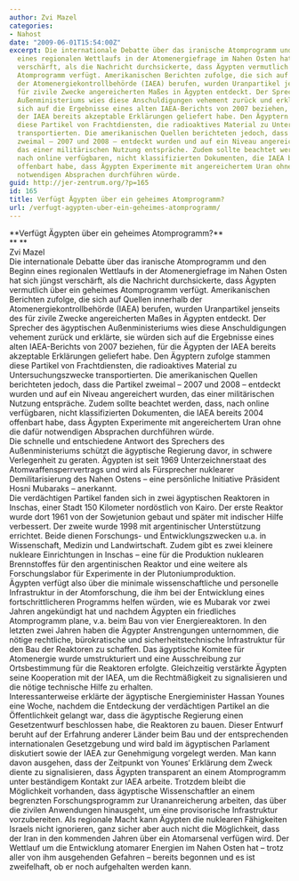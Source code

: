 ```yaml
---
author: Zvi Mazel
categories:
- Nahost
date: "2009-06-01T15:54:00Z"
excerpt: Die internationale Debatte über das iranische Atomprogramm und den Beginn
  eines regionalen Wettlaufs in der Atomenergiefrage im Nahen Osten hat sich jüngst
  verschärft, als die Nachricht durchsickerte, dass Ägypten vermutlich über ein geheimes
  Atomprogramm verfügt. Amerikanischen Berichten zufolge, die sich auf Quellen innerhalb
  der Atomenergiekontrollbehörde (IAEA) berufen, wurden Uranpartikel jenseits des
  für zivile Zwecke angereicherten Maßes in Ägypten entdeckt. Der Sprecher des ägyptischen
  Außenministeriums wies diese Anschuldigungen vehement zurück und erklärte, sie würden
  sich auf die Ergebnisse eines alten IAEA-Berichts von 2007 beziehen, für die Ägypten
  der IAEA bereits akzeptable Erklärungen geliefert habe. Den Ägyptern zufolge stammen
  diese Partikel von Frachtdiensten, die radioaktives Material zu Untersuchungszwecke
  transportierten. Die amerikanischen Quellen berichteten jedoch, dass die Partikel
  zweimal – 2007 und 2008 – entdeckt wurden und auf ein Niveau angereichert wurden,
  das einer militärischen Nutzung entspräche. Zudem sollte beachtet werden, dass,
  nach online verfügbaren, nicht klassifizierten Dokumenten, die IAEA bereits 2004
  offenbart habe, dass Ägypten Experimente mit angereichertem Uran ohne die dafür
  notwendigen Absprachen durchführen würde.
guid: http://jer-zentrum.org/?p=165
id: 165
title: Verfügt Ägypten über ein geheimes Atomprogramm?
url: /verfugt-agypten-uber-ein-geheimes-atomprogramm/
---
```


<div align=""center"">**<font size=""3"">Verfügt Ägypten über ein geheimes Atomprogramm?</font>**</div><div align=""center"">**<font size=""3""> </font>**</div><div align=""center""><font size=""3"">Zvi Mazel</font></div><div align=""center""><font size=""3""> </font></div><div><font size=""3""> </font></div><div><font size=""3"">Die internationale Debatte über das iranische Atomprogramm und den Beginn eines regionalen Wettlaufs in der Atomenergiefrage im Nahen Osten hat sich jüngst verschärft, als die Nachricht durchsickerte, dass Ägypten vermutlich über ein geheimes Atomprogramm verfügt. Amerikanischen Berichten zufolge, die sich auf Quellen innerhalb der Atomenergiekontrollbehörde (IAEA) berufen, wurden Uranpartikel jenseits des für zivile Zwecke angereicherten Maßes in Ägypten entdeckt. Der Sprecher des ägyptischen Außenministeriums wies diese Anschuldigungen vehement zurück und erklärte, sie würden sich auf die Ergebnisse eines alten IAEA-Berichts von 2007 beziehen, für die Ägypten der IAEA bereits akzeptable Erklärungen geliefert habe. Den Ägyptern zufolge stammen diese Partikel von Frachtdiensten, die radioaktives Material zu Untersuchungszwecke transportierten. Die amerikanischen Quellen berichteten jedoch, dass die Partikel zweimal – 2007 und 2008 – entdeckt wurden und auf ein Niveau angereichert wurden, das einer militärischen Nutzung entspräche. Zudem sollte beachtet werden, dass, nach online verfügbaren, nicht klassifizierten Dokumenten, die IAEA bereits 2004 offenbart habe, dass Ägypten Experimente mit angereichertem Uran ohne die dafür notwendigen Absprachen durchführen würde.</font></div><div><font size=""3""> </font></div><div><font size=""3"">Die schnelle und entschiedene Antwort des Sprechers des Außenministeriums schützt die ägyptische Regierung davor, in schwere Verlegenheit zu geraten. Ägypten ist seit 1969 Unterzeichnerstaat des Atomwaffensperrvertrags und wird als Fürsprecher nuklearer Demilitarisierung des Nahen Ostens – eine persönliche Initiative Präsident Hosni Mubaraks – anerkannt.</font></div><div><font size=""3""> </font></div><div><font size=""3"">Die verdächtigen Partikel fanden sich in zwei ägyptischen Reaktoren in Inschas, einer Stadt 150 Kilometer nordöstlich von Kairo. Der erste Reaktor wurde dort 1961 von der Sowjetunion gebaut und später mit indischer Hilfe verbessert. Der zweite wurde 1998 mit argentinischer Unterstützung errichtet. Beide dienen Forschungs- und Entwicklungszwecken u.a. in Wissenschaft, Medizin und Landwirtschaft. Zudem gibt es zwei kleinere nukleare Einrichtungen in Inschas – eine für die Produktion nuklearen Brennstoffes für den argentinischen Reaktor und eine weitere als Forschungslabor für Experimente in der Plutoniumproduktion.</font></div><div><font size=""3""> </font></div><div><font size=""3"">Ägypten verfügt also über die minimale wissenschaftliche und personelle Infrastruktur in der Atomforschung, die ihm bei der Entwicklung eines fortschrittlicheren Programms helfen würden, wie es Mubarak vor zwei Jahren angekündigt hat und nachdem Ägypten ein friedliches Atomprogramm plane, v.a. beim Bau von vier Energiereaktoren. In den letzten zwei Jahren haben die Ägypter Anstrengungen unternommen, die nötige rechtliche, bürokratische und sicherheitstechnische Infrastruktur für den Bau der Reaktoren zu schaffen. Das ägyptische Komitee für Atomenergie wurde umstrukturiert und eine Ausschreibung zur Ortsbestimmung für die Reaktoren erfolgte. Gleichzeitig verstärkte Ägypten seine Kooperation mit der IAEA, um die Rechtmäßigkeit zu signalisieren und die nötige technische Hilfe zu erhalten.</font></div><div><font size=""3""> </font></div><div><font size=""3"">Interessanterweise erklärte der ägyptische Energieminister Hassan Younes eine Woche, nachdem die Entdeckung der verdächtigen Partikel an die Öffentlichkeit gelangt war, dass die ägyptische Regierung einen Gesetzentwurf beschlossen habe, die Reaktoren zu bauen. Dieser Entwurf beruht auf der Erfahrung anderer Länder beim Bau und der entsprechenden internationalen Gesetzgebung und wird bald im ägyptischen Parlament diskutiert sowie der IAEA zur Genehmigung vorgelegt werden. Man kann davon ausgehen, dass der Zeitpunkt von Younes‘ Erklärung dem Zweck diente zu signalisieren, dass Ägypten transparent an einem Atomprogramm unter beständigem Kontakt zur IAEA arbeite. Trotzdem bleibt die Möglichkeit vorhanden, dass ägyptische Wissenschaftler an einem begrenzten Forschungsprogramm zur Urananreicherung arbeiten, das über die zivilen Anwendungen hinausgeht, um eine provisorische Infrastruktur vorzubereiten. Als regionale Macht kann Ägypten die nuklearen Fähigkeiten Israels nicht ignorieren, ganz sicher aber auch nicht die Möglichkeit, dass der Iran in den kommenden Jahren über ein Atomarsenal verfügen wird. Der Wettlauf um die Entwicklung atomarer Energien im Nahen Osten hat – trotz aller von ihm ausgehenden Gefahren – bereits begonnen und es ist zweifelhaft, ob er noch aufgehalten werden kann.</font></div>